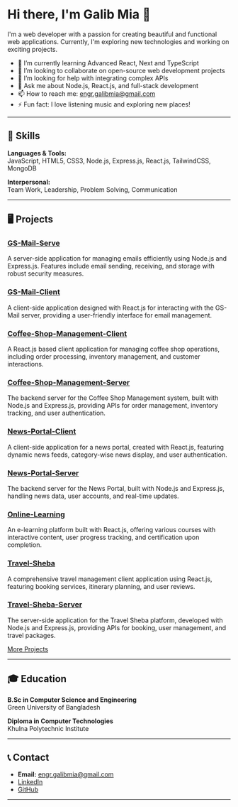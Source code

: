 # Hi there, I'm Galib Mia 👋

I'm a web developer with a passion for creating beautiful and functional web applications. Currently, I'm exploring new technologies and working on exciting projects.

- 🌱 I’m currently learning Advanced React, Next and TypeScript
- 👯 I’m looking to collaborate on open-source web development projects
- 🤔 I’m looking for help with integrating complex APIs
- 💬 Ask me about Node.js, React.js, and full-stack development
- 📫 How to reach me: [engr.galibmia@gmail.com](mailto:engr.galibmia@gmail.com)
- ⚡ Fun fact: I love listening music and exploring new places!

---

## 🚀 Skills

**Languages & Tools:**  
JavaScript, HTML5, CSS3, Node.js, Express.js, React.js, TailwindCSS, MongoDB

**Interpersonal:**  
Team Work, Leadership, Problem Solving, Communication

---

## 🖥️ Projects

### [GS-Mail-Serve](https://github.com/galibmia/gs-mails-server)
A server-side application for managing emails efficiently using Node.js and Express.js. Features include email sending, receiving, and storage with robust security measures.

### [GS-Mail-Client](https://github.com/galibmia/gs-mails)
A client-side application designed with React.js for interacting with the GS-Mail server, providing a user-friendly interface for email management.

### [Coffee-Shop-Management-Client](https://github.com/galibmia/coffee-shop-client)
A React.js based client application for managing coffee shop operations, including order processing, inventory management, and customer interactions.

### [Coffee-Shop-Management-Server](https://github.com/galibmia/coffee-shop-server)
The backend server for the Coffee Shop Management system, built with Node.js and Express.js, providing APIs for order management, inventory tracking, and user authentication.

### [News-Portal-Client](https://github.com/galibmia/the-daily-spark)
A client-side application for a news portal, created with React.js, featuring dynamic news feeds, category-wise news display, and user authentication.

### [News-Portal-Server](https://github.com/galibmia/DailySpark-server)
The backend server for the News Portal, built with Node.js and Express.js, handling news data, user accounts, and real-time updates.

### [Online-Learning](https://github.com/galibmia/e-learning)
An e-learning platform built with React.js, offering various courses with interactive content, user progress tracking, and certification upon completion.

### [Travel-Sheba](https://github.com/galibmia/travel-seba)
A comprehensive travel management client application using React.js, featuring booking services, itinerary planning, and user reviews.

### [Travel-Sheba-Server](https://github.com/galibmia/travel-seba-server)
The server-side application for the Travel Sheba platform, developed with Node.js and Express.js, providing APIs for booking, user management, and travel packages.

[More Projects](https://github.com/galibmia?tab=repositories)

---

## 🎓 Education

**B.Sc in Computer Science and Engineering**  
Green University of Bangladesh

**Diploma in Computer Technologies**  
Khulna Polytechnic Institute

---

## 📞 Contact

- **Email:** [engr.galibmia@gmail.com](mailto:engr.galibmia@gmail.com)
- [LinkedIn](https://www.linkedin.com/in/galib71/)
- [GitHub](https://github.com/galibmia)

---
